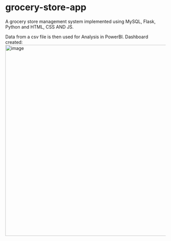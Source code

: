 # grocery-store-app
A grocery store management system implemented using MySQL, Flask, Python and HTML, CSS AND JS.

Data from a csv file is then used for Analysis in PowerBI.
Dashboard created:
<img width="600" alt="image" src="https://github.com/vaishnavirbhat26/grocery-store-app/assets/112920991/d20ea218-b74c-4e3a-b449-4e6cb7e7936b">



